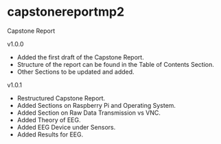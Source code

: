 # capstonereportmp2
Capstone Report

v1.0.0
- Added the first draft of the Capstone Report. 
- Structure of the report can be found in the Table of Contents Section. 
- Other Sections to be updated and added. 

v1.0.1
- Restructured Capstone Report. 
- Added Sections on Raspberry Pi and Operating System. 
- Added Section on Raw Data Transmission vs VNC. 
- Added Theory of EEG. 
- Added EEG Device under Sensors. 
- Added Results for EEG. 
